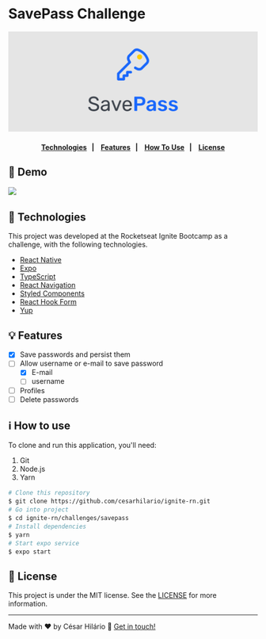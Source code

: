 # SavePass Challenge

<div align="center">

![SavePass cover](./demo/cover.png)

</div>

<h4 align="center">
  <a href="#technologies">Technologies</a>&nbsp;&nbsp;&nbsp;|&nbsp;&nbsp;&nbsp;
  <a href="#features">Features</a>&nbsp;&nbsp;&nbsp;|&nbsp;&nbsp;&nbsp;
  <a href="#how-to-use">How To Use</a>&nbsp;&nbsp;&nbsp;|&nbsp;&nbsp;&nbsp;
  <a href="license">License</a>
</h4>

## 🏁 Demo

<img src="https://github.com/cesarhilario/ignite-rn/blob/main/challenges/savepass/demo/savepass-demo.gif" width="250px"/>

<h2 id="technologies">
  🚀 Technologies
</h2>

This project was developed at the Rocketseat Ignite Bootcamp as a challenge, with the following technologies.

- [React Native](https://reactnative.dev//)
- [Expo](https://docs.expo.dev/)
- [TypeScript](https://www.typescriptlang.org/)
- [React Navigation](https://reactnavigation.org/)
- [Styled Components](https://styled-components.com/)
- [React Hook Form](https://react-hook-form.com/)
- [Yup](https://github.com/jquense/yup)

<h2 id="features">
  💡 Features
</h2>

- [x] Save passwords and persist them
- [ ] Allow username or e-mail to save password
  - [x] E-mail
  - [ ] username
- [ ] Profiles
- [ ] Delete passwords

<h2 id="how-to-use">
  ℹ️ How to use
</h2>

To clone and run this application, you'll need:

1. Git
2. Node.js
3. Yarn

```bash
# Clone this repository
$ git clone https://github.com/cesarhilario/ignite-rn.git
# Go into project
$ cd ignite-rn/challenges/savepass
# Install dependencies
$ yarn
# Start expo service
$ expo start
```

<h2 id="license">
  📝 License
</h2>

This project is under the MIT license. See the [LICENSE](https://github.com/cesarhilario/ignite-rn/blob/master/LICENSE) for more information.

---

Made with ❤️ by César Hilário :wave: [Get in touch!](https://www.linkedin.com/in/cesarhilario/)

